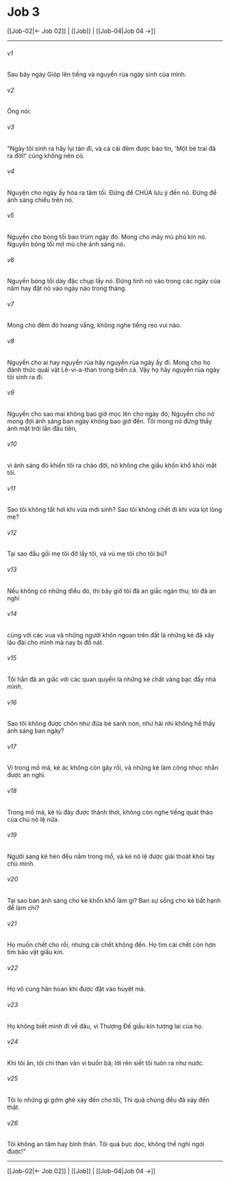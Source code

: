 # Job 3

[[Job-02|← Job 02]] | [[Job]] | [[Job-04|Job 04 →]]
***



###### v1 
Sau bảy ngày Gióp lên tiếng và nguyền rủa ngày sinh của mình. 

###### v2 
Ông nói: 

###### v3 
"Ngày tôi sinh ra hãy lụi tàn đi, và cả cái đêm được báo tin, 'Một bé trai đã ra đời!' cũng không nên có. 

###### v4 
Nguyện cho ngày ấy hóa ra tăm tối. Đừng để CHÚA lưu ý đến nó. Đừng để ánh sáng chiếu trên nó. 

###### v5 
Nguyền cho bóng tối bao trùm ngày đó. Mong cho mây mù phủ kín nó. Nguyền bóng tối mịt mù che ánh sáng nó. 

###### v6 
Nguyền bóng tối dày đặc chụp lấy nó. Đừng tính nó vào trong các ngày của năm hay đặt nó vào ngày nào trong tháng. 

###### v7 
Mong cho đêm đó hoang vắng, không nghe tiếng reo vui nào. 

###### v8 
Nguyền cho ai hay nguyền rủa hãy nguyền rủa ngày ấy đi. Mong cho họ đánh thức quái vật Lê-vi-a-than trong biển cả. Vậy họ hãy nguyền rủa ngày tôi sinh ra đi. 

###### v9 
Nguyền cho sao mai không bao giờ mọc lên cho ngày đó; Nguyền cho nó mong đợi ánh sáng ban ngày không bao giờ đến. Tôi mong nó đừng thấy ánh mặt trời lần đầu tiên, 

###### v10 
vì ánh sáng đó khiến tôi ra chào đời, nó không che giấu khốn khổ khỏi mắt tôi. 

###### v11 
Sao tôi không tắt hơi khi vừa mới sinh? Sao tôi không chết đi khi vừa lọt lòng mẹ? 

###### v12 
Tại sao đầu gối mẹ tôi đỡ lấy tôi, và vú mẹ tôi cho tôi bú? 

###### v13 
Nếu không có những điều đó, thì bây giờ tôi đã an giấc ngàn thu; tôi đã an nghỉ 

###### v14 
cùng với các vua và những người khôn ngoan trên đất là những kẻ đã xây lâu đài cho mình mà nay bị đổ nát. 

###### v15 
Tôi hẳn đã an giấc với các quan quyền là những kẻ chất vàng bạc đầy nhà mình. 

###### v16 
Sao tôi không được chôn như đứa bé sanh non, như hài nhi không hề thấy ánh sáng ban ngày? 

###### v17 
Vì trong mồ mả, kẻ ác không còn gây rối, và những kẻ làm công nhọc nhằn được an nghỉ. 

###### v18 
Trong mồ mả, kẻ tù đày được thảnh thơi, không còn nghe tiếng quát tháo của chủ nô lệ nữa. 

###### v19 
Người sang kẻ hèn đều nằm trong mồ, và kẻ nô lệ được giải thoát khỏi tay chủ mình. 

###### v20 
Tại sao ban ánh sáng cho kẻ khốn khổ làm gì? Ban sự sống cho kẻ bất hạnh để làm chi? 

###### v21 
Họ muốn chết cho rồi, nhưng cái chết không đến. Họ tìm cái chết còn hơn tìm bảo vật giấu kín. 

###### v22 
Họ vô cùng hân hoan khi được đặt vào huyệt mả. 

###### v23 
Họ không biết mình đi về đâu, vì Thượng Đế giấu kín tương lai của họ. 

###### v24 
Khi tôi ăn, tôi chỉ than vãn vì buồn bã; lời rên siết tôi tuôn ra như nước. 

###### v25 
Tôi lo những gì gớm ghê xảy đến cho tôi, Thì quả chúng đều đã xảy đến thật. 

###### v26 
Tôi không an tâm hay bình thản. Tôi quá bực dọc, không thể nghỉ ngơi được!"

***
[[Job-02|← Job 02]] | [[Job]] | [[Job-04|Job 04 →]]
